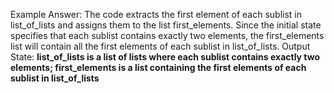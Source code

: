 Example Answer:
The code extracts the first element of each sublist in list_of_lists and assigns them to the list first_elements. Since the initial state specifies that each sublist contains exactly two elements, the first_elements list will contain all the first elements of each sublist in list_of_lists.
Output State: **list_of_lists is a list of lists where each sublist contains exactly two elements; first_elements is a list containing the first elements of each sublist in list_of_lists**